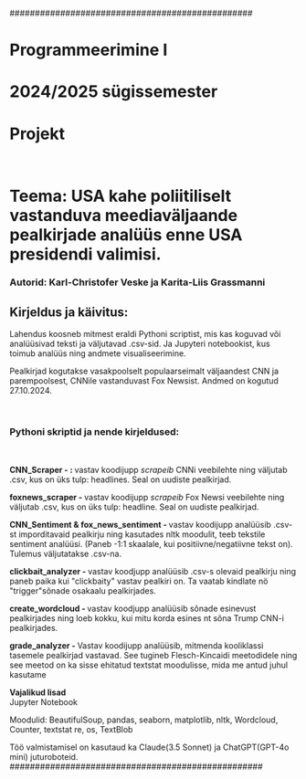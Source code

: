 ################################################
# Programmeerimine I
# 2024/2025 sügissemester
# Projekt

<br>

# Teema: USA kahe poliitiliselt vastanduva meediaväljaande pealkirjade analüüs enne USA presidendi valimisi. 

### Autorid: Karl-Christofer Veske ja Karita-Liis Grassmanni

## Kirjeldus ja käivitus:
Lahendus koosneb mitmest eraldi Pythoni scriptist, mis kas koguvad või analüüsivad teksti ja väljutavad .csv-sid. Ja Jupyteri notebookist, kus toimub analüüs ning andmete visualiseerimine. 

Pealkirjad kogutakse vasakpoolselt populaarseimalt väljaandest CNN ja parempoolsest, CNNile vastanduvast Fox Newsist. Andmed on kogutud 27.10.2024. 


<br>

### Pythoni skriptid ja nende kirjeldused:

<br>

<b>CNN_Scraper - : </b> vastav koodijupp <i> scrapeib </i> CNNi veebilehte ning väljutab .csv, kus on üks tulp: headlines. Seal on uudiste pealkirjad. 

<b> foxnews_scraper - </b> vastav koodijupp <i> scrapeib </i> Fox Newsi veebilehte ning väljutab .csv, kus on üks tulp: headline. Seal on uudiste pealkirjad.  

<b>CNN_Sentiment & fox_news_sentiment - </b> vastav koodijupp analüüsib .csv-st imporditavaid pealkirju ning kasutades nltk moodulit, teeb tekstile sentiment analüüsi. (Paneb -1:1 skaalale, kui positiivne/negatiivne tekst on). Tulemus väljutatakse .csv-na. 

<b> clickbait_analyzer - </b> vastav koodjupp analüüsib .csv-s olevaid pealkirju ning paneb paika kui "clickbaity" vastav pealkiri on. Ta vaatab kindlate nö "trigger"sõnade osakaalu pealkirjades. 

<b> create_wordcloud - </b> vastav koodjupp analüüsib sõnade esinevust pealkirjades ning loeb kokku, kui mitu korda esines nt sõna Trump CNN-i pealkirjades. 

<b> grade_analyzer - </b> Vastav koodijupp analüüsib, mitmenda kooliklassi tasemele pealkirjad vastavad. See tugineb Flesch-Kincaidi meetodidele ning see meetod on ka sisse ehitatud textstat moodulisse, mida me antud juhul kasutame

<b> Vajalikud lisad</b>
<br>
Jupyter Notebook

Moodulid: BeautifulSoup, pandas, seaborn, matplotlib, nltk, Wordcloud, Counter, textstat re, os, TextBlob

Töö valmistamisel on kasutaud ka Claude(3.5 Sonnet) ja ChatGPT(GPT-4o mini) juturoboteid. 
##################################################
